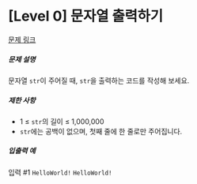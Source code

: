 
# [Level 0] 문자열 출력하기
[문제 링크](https://school.programmers.co.kr/learn/courses/30/lessons/181952)

##### 문제 설명

문자열 ```str```이 주어질 때, ```str```을 출력하는 코드를 작성해 보세요.

##### 제한 사항

- 1 ≤ ```str```의 길이 ≤ 1,000,000
- ```str```에는 공백이 없으며, 첫째 줄에 한 줄로만 주어집니다.

##### 입출력 예

입력 #1
```HelloWorld!```
```HelloWorld!```
